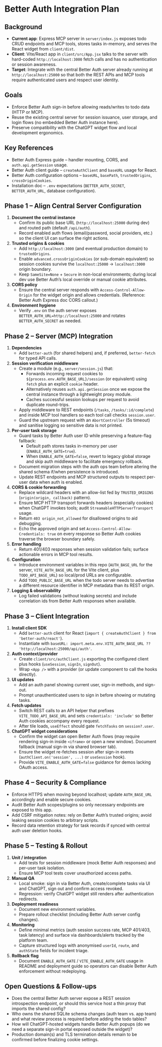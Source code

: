 # Better Auth Integration Plan

## Background
- **Current app**: Express MCP server in `server/index.js` exposes todo CRUD endpoints and MCP tools, stores tasks in-memory, and serves the React widget from `client/dist`.
- **Client**: Vite/React app in `client/src/App.jsx` talks to the server with hard-coded `http://localhost:3000` fetch calls and has no authentication or session awareness.
- **Target**: Integrate with the central Better Auth server already running at `http://localhost:25000` so that both the REST APIs and MCP tools require authenticated users and respect user identity.

## Goals
- Enforce Better Auth sign-in before allowing reads/writes to todo data (HTTP or MCP).
- Reuse the existing central server for session issuance, user storage, and login flows (no embedded Better Auth instance here).
- Preserve compatibility with the ChatGPT widget flow and local development ergonomics.

## Key References
- Better Auth Express guide – handler mounting, CORS, and `auth.api.getSession` usage. <!-- express.mdx -->
- Better Auth client guide – `createAuthClient` and `baseURL` usage for React. <!-- client.mdx -->
- Better Auth configuration options – `baseURL`, `basePath`, `trustedOrigins`, `crossOriginCookies`. <!-- options.mdx, cookies.mdx -->
- Installation doc – `.env` expectations (`BETTER_AUTH_SECRET`, `BETTER_AUTH_URL`, database configuration). <!-- installation.mdx -->

## Phase 1 – Align Central Server Configuration
1. **Document the central instance**
   - Confirm its public base URL (`http://localhost:25000` during dev) and routed path (default `/api/auth`).
   - Record enabled auth flows (email/password, social providers, etc.) so the client UI can surface the right actions.
2. **Trusted origins & cookies**
   - Add `http://localhost:3000` (and eventual production domain) to `trustedOrigins`.
   - Enable `advanced.crossOriginCookies` (or sub-domain equivalent) so session cookies survive the `localhost:25000` → `localhost:3000` origin boundary.
   - Keep `SameSite=None` + `Secure` in non-local environments; during local dev use Better Auth’s local override or manual cookie attributes.
3. **CORS policy**
   - Ensure the central server responds with `Access-Control-Allow-Origin` for the widget origin and allows credentials. (Reference: Better Auth Express doc CORS callout.)
4. **Environment hygiene**
   - Verify `.env` on the auth server exposes `BETTER_AUTH_URL=http://localhost:25000` and rotates `BETTER_AUTH_SECRET` as needed.

## Phase 2 – Server (MCP) Integration
1. **Dependencies**
   - Add `better-auth` (for shared helpers) and, if preferred, `better-fetch` for typed API calls.
2. **Session verification middleware**
   - Create a module (e.g., `server/session.js`) that:
     - Forwards incoming request cookies to `${process.env.AUTH_BASE_URL}/session` (or equivalent) using `fetch` plus an explicit `cookie` header.
     - Alternatively reuses `auth.api.getSession` once we expose the central instance through a lightweight proxy module.
     - Caches successful session lookups per request to avoid duplicate round-trips.
    - Apply middleware to REST endpoints (`/tasks`, `/tasks/:id/complete`) and inside MCP tool handlers so each tool call checks `session.user`.
    - Guard the upstream request with an `AbortController` (5s timeout) and sanitise logging so sensitive data is not printed.
3. **Per-user task storage**
   - Guard tasks by Better Auth user ID while preserving a feature-flag fallback:
     - Default path stores tasks in-memory per user (`ENABLE_AUTH_GATE=true`).
     - When `ENABLE_AUTH_GATE=false`, revert to legacy global storage and skip auth middleware to facilitate emergency rollback.
   - Document migration steps with the auth ops team before altering the shared schema if/when persistence is introduced.
   - Update REST endpoints and MCP structured outputs to respect per-user data when auth is enabled.
4. **CORS & cookie forwarding**
   - Replace wildcard headers with an allow-list fed by `TRUSTED_ORIGINS` (`origin(origin, callback)` pattern).
   - Ensure MCP HTTP transport forwards headers (especially cookies) when ChatGPT invokes tools; audit `StreamableHTTPServerTransport` usage.
   - Return `403 origin_not_allowed` for disallowed origins to aid debugging.
   - Echo the approved origin and set `Access-Control-Allow-Credentials: true` on every response so Better Auth cookies traverse the browser boundary safely.
5. **Error handling**
   - Return 401/403 responses when session validation fails; surface actionable errors in MCP tool results.
6. **Configuration**
   - Introduce environment variables in this repo (`AUTH_BASE_URL` for the server, `VITE_AUTH_BASE_URL` for the Vite client, plus `TODO_API_BASE_URL`) so local/prod URLs are configurable.
   - Add `TODO_PUBLIC_BASE_URL` when the todo server needs to advertise a different resource identifier in MCP metadata than its REST origin.
7. **Logging & observability**
   - Log failed validations (without leaking secrets) and include correlation ids from Better Auth responses when available.

## Phase 3 – Client Integration
1. **Install client SDK**
   - Add `better-auth` client for React (`import { createAuthClient } from 'better-auth/react'`).
   - Instantiate with `baseURL: import.meta.env.VITE_AUTH_BASE_URL ?? 'http://localhost:25000/api/auth'`.
2. **Auth context/provider**
   - Create `client/src/authClient.js` exporting the configured client plus hooks (`useSession`, `signIn`, `signOut`).
   - Wrap `<App />` with a provider (or update component to call the hooks directly).
3. **UI updates**
   - Add an auth panel showing current user, sign-in methods, and sign-out.
   - Prompt unauthenticated users to sign in before showing or mutating tasks.
4. **Fetch updates**
   - Switch REST calls to an API helper that prefixes `VITE_TODO_API_BASE_URL` and sets `credentials: 'include'` so Better Auth cookies accompany every request.
   - After tile loads, `useEffect` should gate `fetchTasks` on `session?.user`.
5. **ChatGPT widget considerations**
   - Confirm the widget can open Better Auth flows (may require rendering sign-in inside `<iframe>` or open a new window). Document fallback (manual sign-in via shared browser tab).
   - Ensure the widget re-fetches session after sign-in events (`authClient.on('session', ...)` or `useSession` hook).
   - Provide `VITE_ENABLE_AUTH_GATE=false` guidance for demos lacking OAuth access.

## Phase 4 – Security & Compliance
- Enforce HTTPS when moving beyond localhost; update `AUTH_BASE_URL` accordingly and enable secure cookies.
- Audit Better Auth scopes/plugins so only necessary endpoints are exposed to this app.
- Add CSRF mitigation notes: rely on Better Auth’s trusted origins; avoid leaking session cookies to arbitrary scripts.
- Record data retention strategy for task records if synced with central auth user deletion hooks.

## Phase 5 – Testing & Rollout
1. **Unit / integration**
   - Add tests for session middleware (mock Better Auth responses) and per-user task isolation.
   - Ensure MCP tool tests cover unauthorized access paths.
2. **Manual QA**
   - Local smoke: sign in via Better Auth, create/complete tasks via UI and ChatGPT, sign out and confirm access revoked.
   - Regression: verify ChatGPT widget still renders after authentication redirects.
3. **Deployment readiness**
   - Document new environment variables.
   - Prepare rollout checklist (including Better Auth server config changes).
4. **Monitoring**
   - Define minimal metrics (auth session success rate, MCP 401/403, task latency) and surface via dashboards/alerts tracked by the platform team.
   - Capture structured logs with anonymised `userId`, `route`, and `authState` fields for incident triage.
5. **Rollback flag**
   - Document `ENABLE_AUTH_GATE` / `VITE_ENABLE_AUTH_GATE` usage in README and deployment guide so operators can disable Better Auth enforcement without redeploying.

## Open Questions & Follow-ups
- Does the central Better Auth server expose a REST session introspection endpoint, or should this service host a thin proxy that imports the shared config?
- Who owns the shared SQLite schema changes (auth team vs. app team) and what review process is required before adding the todo tables?
- How will ChatGPT-hosted widgets handle Better Auth popups (do we need a separate sign-in portal exposed outside the widget)?
- Production domain(s) and TLS termination details remain to be confirmed before finalizing cookie settings.
